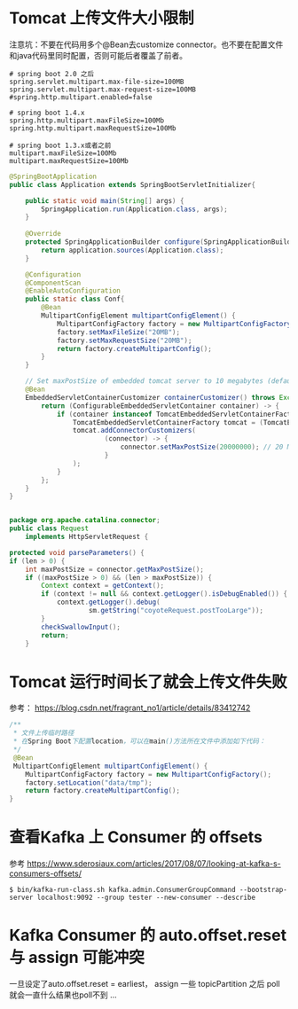 # Tomcat 上传文件大小限制

注意坑：不要在代码用多个@Bean去customize connector。也不要在配置文件和java代码里同时配置，否则可能后者覆盖了前者。

```properties
# spring boot 2.0 之后
spring.servlet.multipart.max-file-size=100MB
spring.servlet.multipart.max-request-size=100MB
#spring.http.multipart.enabled=false

# spring boot 1.4.x
spring.http.multipart.maxFileSize=100Mb
spring.http.multipart.maxRequestSize=100Mb

# spring boot 1.3.x或者之前
multipart.maxFileSize=100Mb
multipart.maxRequestSize=100Mb
```

```java
@SpringBootApplication
public class Application extends SpringBootServletInitializer{

    public static void main(String[] args) {
        SpringApplication.run(Application.class, args);
    }
    
    @Override
    protected SpringApplicationBuilder configure(SpringApplicationBuilder application) {
        return application.sources(Application.class);
    }

    @Configuration
    @ComponentScan
    @EnableAutoConfiguration
    public static class Conf{
        @Bean
        MultipartConfigElement multipartConfigElement() {
            MultipartConfigFactory factory = new MultipartConfigFactory();
            factory.setMaxFileSize("20MB");
            factory.setMaxRequestSize("20MB");
            return factory.createMultipartConfig();
        }
    }

    // Set maxPostSize of embedded tomcat server to 10 megabytes (default is 2 MB, not large enough to support file uploads > 1.5 MB)
    @Bean
    EmbeddedServletContainerCustomizer containerCustomizer() throws Exception {
        return (ConfigurableEmbeddedServletContainer container) -> {
            if (container instanceof TomcatEmbeddedServletContainerFactory) {
                TomcatEmbeddedServletContainerFactory tomcat = (TomcatEmbeddedServletContainerFactory) container;
                tomcat.addConnectorCustomizers(
                        (connector) -> {
                            connector.setMaxPostSize(20000000); // 20 MB
                        }
                );
            }
        };
    }
}


package org.apache.catalina.connector;
public class Request
    implements HttpServletRequest {

protected void parseParameters() {
if (len > 0) {
    int maxPostSize = connector.getMaxPostSize();
    if ((maxPostSize > 0) && (len > maxPostSize)) {
        Context context = getContext();
        if (context != null && context.getLogger().isDebugEnabled()) {
            context.getLogger().debug(
                    sm.getString("coyoteRequest.postTooLarge"));
        }
        checkSwallowInput();
        return;
    }
```

# Tomcat 运行时间长了就会上传文件失败
参考： https://blog.csdn.net/fragrant_no1/article/details/83412742

```java
/**
 * 文件上传临时路径
 * 在Spring Boot下配置location，可以在main()方法所在文件中添加如下代码：
 */
 @Bean
 MultipartConfigElement multipartConfigElement() {
    MultipartConfigFactory factory = new MultipartConfigFactory();
    factory.setLocation("data/tmp");
    return factory.createMultipartConfig();
}
```

# 查看Kafka 上 Consumer 的 offsets
参考 https://www.sderosiaux.com/articles/2017/08/07/looking-at-kafka-s-consumers-offsets/

```shell
$ bin/kafka-run-class.sh kafka.admin.ConsumerGroupCommand --bootstrap-server localhost:9092 --group tester --new-consumer --describe
```

# Kafka Consumer 的 auto.offset.reset 与 assign 可能冲突
一旦设定了auto.offset.reset = earliest， assign 一些 topicPartition 之后 poll 就会一直什么结果也poll不到 ...
